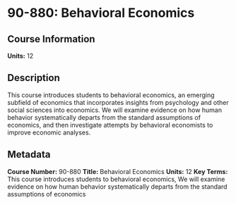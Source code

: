 # 90-880: Behavioral Economics

## Course Information

**Units:** 12

## Description

This course introduces students to behavioral economics, an emerging subfield of economics that incorporates insights from psychology and other social sciences into economics. We will examine evidence on how human behavior systematically departs from the standard assumptions of economics, and then investigate attempts by behavioral economists to improve economic analyses.

## Metadata

**Course Number:** 90-880
**Title:** Behavioral Economics
**Units:** 12
**Key Terms:** This course introduces students to behavioral economics, We will examine evidence on how human behavior systematically departs from the standard assumptions of economics
